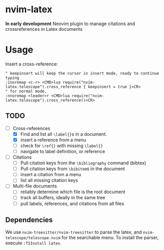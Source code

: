 # nvim-latex
**In early development**
Neovim plugin to manage citations and crossreferences in Latex documents

# Usage

Insert a cross-reference:

```viml
" keepinsert will keep the cursor in insert mode, ready to continue typing
:inoremap <c-r> <CMD>lua require("nvim-latex.telescope").cross_reference { keepinsert = true }<CR>
" for normal mode,
:nnoremap <leader>r <CMD>lua require("nvim-latex.telescope").cross_reference()<CR>
```

## TODO

- [ ] Cross-references
    - [X] Find and list all `\label{}`s in a document.
    - [X] insert a reference from a menu 
    - [ ] check for `\ref{}` with missing `\label{}`
    - [ ] navigate to label definition, or reference
- [ ] Citations
    - [ ] Pull citation keys from the `\bibliography` command (bibtex)
    - [ ] Pull citation keys from `\bibitem`s in the document
    - [ ] insert a citation from a menu
    - [ ] list all missing citation keys
- [ ] Multi-file documents
    - [ ] reliably determine which file is the root document
    - [ ] track all buffers, ideally in the same tree
    - [ ] pull labels, references, and citations from all files

## Dependencies

We use `nvim-treesitter/nvim-treesitter` to parse the latex, and
`nvim-telescope/telescope.nvim` for the searchable menu. To install the parser,
execute `:TSInstall latex`.
